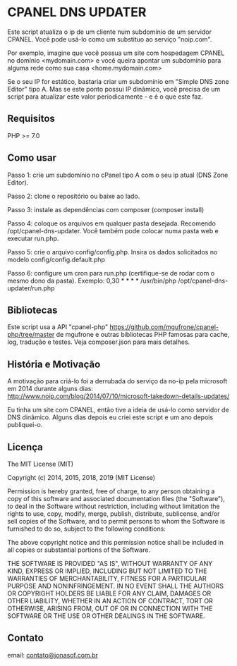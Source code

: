 CPANEL DNS UPDATER
==================

Este script atualiza o ip de um cliente num subdomínio de um servidor CPANEL. Você pode usá-lo como um substituo ao serviço "noip.com".

Por exemplo, imagine que você possua um site com hospedagem CPANEL no domínio 
<mydomain.com> e você queira apontar um subdomínio para alguma rede como sua 
casa <home.mydomain.com>

Se o seu IP for estático, bastaria criar um subdomínio em "Simple DNS zone 
Editor" tipo A. Mas se este ponto possui IP dinâmico, você precisa de um script 
para atualizar este valor periodicamente - e é o que este faz.

Requisitos
--------

PHP >= 7.0

Como usar
---------

Passo 1: crie um subdomínio no cPanel tipo A com o seu ip atual (DNS Zone Editor).

Passo 2: clone o repositório ou baixe ao lado.

Passo 3: instale as dependências com composer (composer install)

Passo 4: coloque os arquivos em qualquer pasta desejada. Recomendo 
/opt/cpanel-dns-updater. Você também pode colocar numa pasta web e executar 
run.php.

Passo 5: crie o arquivo config/config.php. Insira os dados solicitados no modelo 
config/config.default.php

Passo 6: configure um cron para run.php (certifique-se de rodar com o mesmo 
dono da pasta). Exemplo:
0,30 * * * * /usr/bin/php /opt/cpanel-dns-updater/run.php 


Bibliotecas
-----------
Este script usa a API "cpanel-php" <https://github.com/mgufrone/cpanel-php/tree/master> 
de mgufrone e outras bibliotecas PHP famosas para cache, log, tradução e testes. Veja composer.json para mais detalhes.


História e Motivação
--------

A motivação para criá-lo foi a derrubada do serviço da no-ip
pela microsoft em 2014 durante alguns dias:
http://www.noip.com/blog/2014/07/10/microsoft-takedown-details-updates/

Eu tinha um site com CPANEL, então tive a ideia de usá-lo como servidor de DNS 
dinâmico. Alguns dias depois eu criei este script e um ano depois publiquei-o.


Licença
-------

The MIT License (MIT)

Copyright (c) 2014, 2015, 2018, 2019 (MIT License)

Permission is hereby granted, free of charge, to any person obtaining a copy
of this software and associated documentation files (the "Software"), to deal
in the Software without restriction, including without limitation the rights
to use, copy, modify, merge, publish, distribute, sublicense, and/or sell
copies of the Software, and to permit persons to whom the Software is
furnished to do so, subject to the following conditions:

The above copyright notice and this permission notice shall be included in
all copies or substantial portions of the Software.

THE SOFTWARE IS PROVIDED "AS IS", WITHOUT WARRANTY OF ANY KIND, EXPRESS OR
IMPLIED, INCLUDING BUT NOT LIMITED TO THE WARRANTIES OF MERCHANTABILITY,
FITNESS FOR A PARTICULAR PURPOSE AND NONINFRINGEMENT. IN NO EVENT SHALL THE
AUTHORS OR COPYRIGHT HOLDERS BE LIABLE FOR ANY CLAIM, DAMAGES OR OTHER
LIABILITY, WHETHER IN AN ACTION OF CONTRACT, TORT OR OTHERWISE, ARISING FROM,
OUT OF OR IN CONNECTION WITH THE SOFTWARE OR THE USE OR OTHER DEALINGS IN
THE SOFTWARE.

Contato
-------

email: contato@jonasof.com.br 